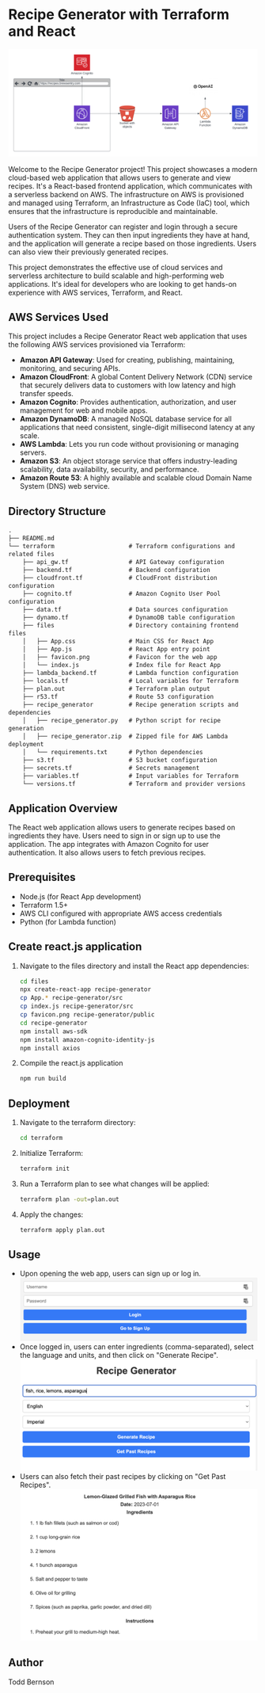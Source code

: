 # Recipe Generator with Terraform and React
![architecture.png](images%2Farchitecture.png)

Welcome to the Recipe Generator project! This project showcases a modern cloud-based web application that allows users to generate and view recipes. It's a React-based frontend application, which communicates with a serverless backend on AWS. The infrastructure on AWS is provisioned and managed using Terraform, an Infrastructure as Code (IaC) tool, which ensures that the infrastructure is reproducible and maintainable.

Users of the Recipe Generator can register and login through a secure authentication system. They can then input ingredients they have at hand, and the application will generate a recipe based on those ingredients. Users can also view their previously generated recipes.

This project demonstrates the effective use of cloud services and serverless architecture to build scalable and high-performing web applications. It's ideal for developers who are looking to get hands-on experience with AWS services, Terraform, and React.

## AWS Services Used
This project includes a Recipe Generator React web application that uses the following AWS services provisioned via Terraform:

* **Amazon API Gateway**: Used for creating, publishing, maintaining, monitoring, and securing APIs.
* **Amazon CloudFront**: A global Content Delivery Network (CDN) service that securely delivers data to customers with low latency and high transfer speeds.
* **Amazon Cognito**: Provides authentication, authorization, and user management for web and mobile apps.
* **Amazon DynamoDB**: A managed NoSQL database service for all applications that need consistent, single-digit millisecond latency at any scale.
* **AWS Lambda**: Lets you run code without provisioning or managing servers.
* **Amazon S3**: An object storage service that offers industry-leading scalability, data availability, security, and performance.
* **Amazon Route 53**: A highly available and scalable cloud Domain Name System (DNS) web service.

## Directory Structure

```plaintext
.
├── README.md
└── terraform                     # Terraform configurations and related files
    ├── api_gw.tf                 # API Gateway configuration
    ├── backend.tf                # Backend configuration
    ├── cloudfront.tf             # CloudFront distribution configuration
    ├── cognito.tf                # Amazon Cognito User Pool configuration
    ├── data.tf                   # Data sources configuration
    ├── dynamo.tf                 # DynamoDB table configuration
    ├── files                     # Directory containing frontend files
    │   ├── App.css               # Main CSS for React App
    │   ├── App.js                # React App entry point
    │   ├── favicon.png           # Favicon for the web app
    │   └── index.js              # Index file for React App
    ├── lambda_backend.tf         # Lambda function configuration
    ├── locals.tf                 # Local variables for Terraform
    ├── plan.out                  # Terraform plan output
    ├── r53.tf                    # Route 53 configuration
    ├── recipe_generator          # Recipe generation scripts and dependencies
    │   ├── recipe_generator.py   # Python script for recipe generation
    │   ├── recipe_generator.zip  # Zipped file for AWS Lambda deployment
    │   └── requirements.txt      # Python dependencies
    ├── s3.tf                     # S3 bucket configuration
    ├── secrets.tf                # Secrets management
    ├── variables.tf              # Input variables for Terraform
    └── versions.tf               # Terraform and provider versions
```

## Application Overview
The React web application allows users to generate recipes based on ingredients they have. Users need to sign in or sign up to use the application. The app integrates with Amazon Cognito for user authentication. It also allows users to fetch previous recipes.

## Prerequisites
* Node.js (for React App development)
* Terraform 1.5+
* AWS CLI configured with appropriate AWS access credentials
* Python (for Lambda function)

## Create react.js application
1. Navigate to the files directory and install the React app dependencies:
    ```bash
    cd files
    npx create-react-app recipe-generator
    cp App.* recipe-generator/src
    cp index.js recipe-generator/src
    cp favicon.png recipe-generator/public
    cd recipe-generator
    npm install aws-sdk
    npm install amazon-cognito-identity-js
    npm install axios
    ```
2. Compile the react.js application
    ```bash
    npm run build
    ```

## Deployment
1. Navigate to the terraform directory:
    ```bash
    cd terraform
    ```
2. Initialize Terraform:
    ```bash
    terraform init
    ```
3. Run a Terraform plan to see what changes will be applied:
    ```bash
    terraform plan -out=plan.out
    ```
4. Apply the changes:
    ```bash
    terraform apply plan.out
    ```

## Usage
* Upon opening the web app, users can sign up or log in.
![landing_page.png](images%2Flanding_page.png)
* Once logged in, users can enter ingredients (comma-separated), select the language and units, and then click on "Generate Recipe".
![recipe_generator.png](images%2Frecipe_generator.png)
* Users can also fetch their past recipes by clicking on "Get Past Recipes".
![recipe.png](images%2Frecipe.png)

## Author
Todd Bernson